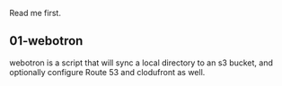 Read me first.

## 01-webotron
webotron is a script that will sync a local directory to an s3 bucket, and optionally configure Route 53 and clodufront as well.
